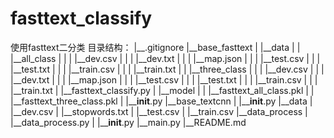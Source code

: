 # fasttext_classify
使用fasttext二分类
目录结构：
|__.gitignore
|__base_fasttext
| |__data
| | |__all_class
| | | |__dev.csv
| | | |__dev.txt
| | | |__map.json
| | | |__test.csv
| | | |__test.txt
| | | |__train.csv
| | | |__train.txt
| | |__three_class
| | | |__dev.csv
| | | |__dev.txt
| | | |__map.json
| | | |__test.csv
| | | |__test.txt
| | | |__train.csv
| | | |__train.txt
| |__fasttext_classify.py
| |__model
| | |__fasttext_all_class.pkl
| | |__fasttext_three_class.pkl
| |____init__.py
|__base_textcnn
| |____init__.py
|__data
| |__dev.csv
| |__stopwords.txt
| |__test.csv
| |__train.csv
|__data_process
| |__data_process.py
| |____init__.py
|__main.py
|__README.md
